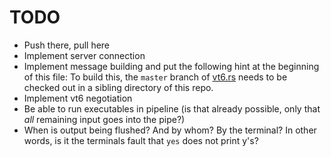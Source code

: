 # TODO
- Push there, pull here
- Implement server connection
- Implement message building and put the following hint at the beginning of this file: To build this, the `master` branch of [vt6.rs](https://github.com/vt6/vt6.rs) needs to be checked out in a sibling directory of this repo.
- Implement vt6 negotiation
- Be able to run executables in pipeline (is that already possible, only that *all* remaining input goes into the pipe?)
- When is output being flushed? And by whom? By the terminal?
  In other words, is it the terminals fault that `yes` does not print y's?
